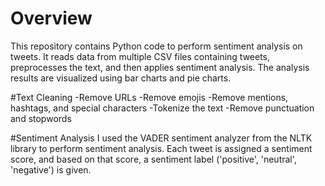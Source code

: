 # Overview
This repository contains Python code to perform sentiment analysis on tweets. It reads data from multiple CSV files containing tweets, preprocesses the text, and then applies sentiment analysis. The analysis results are visualized using bar charts and pie charts.

#Text Cleaning
-Remove URLs
-Remove emojis
-Remove mentions, hashtags, and special characters
-Tokenize the text
-Remove punctuation and stopwords

#Sentiment Analysis
I used the VADER sentiment analyzer from the NLTK library to perform sentiment analysis. Each tweet is assigned a sentiment score, and based on that score, a sentiment label ('positive', 'neutral', 'negative') is given.

